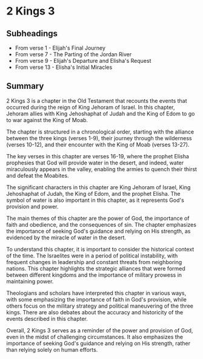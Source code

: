 # 2 Kings 3

## Subheadings

* From verse 1 - Elijah's Final Journey
* From verse 7 - The Parting of the Jordan River
* From verse 9 - Elijah's Departure and Elisha's Request
* From verse 13 - Elisha's Initial Miracles

## Summary

2 Kings 3 is a chapter in the Old Testament that recounts the events that occurred during the reign of King Jehoram of Israel. In this chapter, Jehoram allies with King Jehoshaphat of Judah and the King of Edom to go to war against the King of Moab.

The chapter is structured in a chronological order, starting with the alliance between the three kings (verses 1-9), their journey through the wilderness (verses 10-12), and their encounter with the King of Moab (verses 13-27).

The key verses in this chapter are verses 16-19, where the prophet Elisha prophesies that God will provide water in the desert, and indeed, water miraculously appears in the valley, enabling the armies to quench their thirst and defeat the Moabites.

The significant characters in this chapter are King Jehoram of Israel, King Jehoshaphat of Judah, the King of Edom, and the prophet Elisha. The symbol of water is also important in this chapter, as it represents God's provision and power.

The main themes of this chapter are the power of God, the importance of faith and obedience, and the consequences of sin. The chapter emphasizes the importance of seeking God's guidance and relying on His strength, as evidenced by the miracle of water in the desert.

To understand this chapter, it is important to consider the historical context of the time. The Israelites were in a period of political instability, with frequent changes in leadership and constant threats from neighboring nations. This chapter highlights the strategic alliances that were formed between different kingdoms and the importance of military prowess in maintaining power.

Theologians and scholars have interpreted this chapter in various ways, with some emphasizing the importance of faith in God's provision, while others focus on the military strategy and political maneuvering of the three kings. There are also debates about the accuracy and historicity of the events described in this chapter.

Overall, 2 Kings 3 serves as a reminder of the power and provision of God, even in the midst of challenging circumstances. It also emphasizes the importance of seeking God's guidance and relying on His strength, rather than relying solely on human efforts.